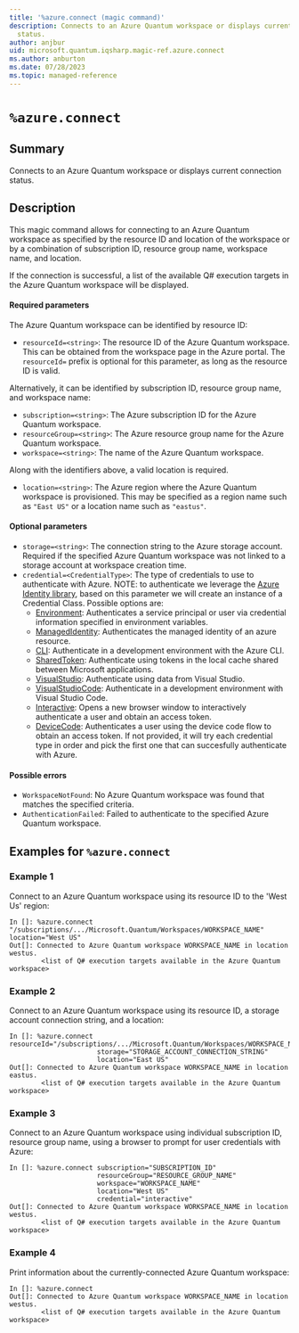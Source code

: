 ```yaml
---
title: '%azure.connect (magic command)'
description: Connects to an Azure Quantum workspace or displays current connection
  status.
author: anjbur
uid: microsoft.quantum.iqsharp.magic-ref.azure.connect
ms.author: anburton
ms.date: 07/28/2023
ms.topic: managed-reference
---
```


<!--
    NB: This file has been automatically generated from Microsoft.Quantum.IQSharp.AzureClient.dll,
        please do not manually edit it.

    [DEBUG] JSON source:
        {"Name": "%azure.connect", "Documentation": {"Summary": "Connects to an Azure Quantum workspace or displays current connection status.", "Full": null, "Description": "\r\nThis magic command allows for connecting to an Azure Quantum workspace\r\nas specified by the resource ID and location of the workspace or by a combination of\r\nsubscription ID, resource group name, workspace name, and location.\r\n\r\nIf the connection is successful, a list of the available Q# execution targets\r\nin the Azure Quantum workspace will be displayed.\r\n\r\n#### Required parameters\r\n\r\nThe Azure Quantum workspace can be identified by resource ID:\r\n\r\n- `resourceId=<string>`: The resource ID of the Azure Quantum workspace.\r\nThis can be obtained from the workspace page in the Azure portal. The `resourceId=` prefix\r\nis optional for this parameter, as long as the resource ID is valid.\r\n\r\nAlternatively, it can be identified by subscription ID, resource group name, and workspace name:\r\n\r\n- `subscription=<string>`: The Azure subscription ID for the Azure Quantum workspace.\r\n- `resourceGroup=<string>`: The Azure resource group name for the Azure Quantum workspace.\r\n- `workspace=<string>`: The name of the Azure Quantum workspace.\r\n\r\nAlong with the identifiers above, a valid location is required.\r\n\r\n- `location=<string>`: The Azure region where the Azure Quantum workspace is provisioned.\r\nThis may be specified as a region name such as `\"East US\"` or a location name such as `\"eastus\"`.\r\n\r\n#### Optional parameters\r\n\r\n- `storage=<string>`: The connection string to the Azure storage\r\naccount. Required if the specified Azure Quantum workspace was not linked to a storage\r\naccount at workspace creation time.\r\n- `credential=<CredentialType>`: The type of credentials to use to authenticate with Azure.\r\nNOTE: to authenticate we leverage the [Azure Identity library](https://docs.microsoft.com/dotnet/api/overview/azure/identity-readme), \r\nbased on this parameter we will create an instance of a Credential Class. \r\nPossible options are:\r\n  * [Environment](https://docs.microsoft.com/dotnet/api/azure.identity.environmentcredential):\r\n     Authenticates a service principal or user via credential information specified in environment variables.\r\n  * [ManagedIdentity](https://docs.microsoft.com/dotnet/api/azure.identity.managedidentitycredential):\r\n     Authenticates the managed identity of an azure resource.\r\n  * [CLI](https://docs.microsoft.com/dotnet/api/azure.identity.azureclicredential):\r\n     Authenticate in a development environment with the Azure CLI.\r\n  * [SharedToken](https://docs.microsoft.com/dotnet/api/azure.identity.sharedtokencachecredential):\r\n     Authenticate using tokens in the local cache shared between Microsoft applications.\r\n  * [VisualStudio](https://docs.microsoft.com/dotnet/api/azure.identity.visualstudiocredential):\r\n     Authenticate using data from Visual Studio.\r\n  * [VisualStudioCode](https://docs.microsoft.com/dotnet/api/azure.identity.visualstudiocodecredential):\r\n     Authenticate in a development environment with Visual Studio Code.\r\n  * [Interactive](https://docs.microsoft.com/dotnet/api/azure.identity.interactivebrowsercredential):\r\n     Opens a new browser window to interactively authenticate a user \r\n     and obtain an access token.\r\n  * [DeviceCode](https://docs.microsoft.com/dotnet/api/azure.identity.devicecodecredential):\r\n     Authenticates a user using the device code flow to obtain an access token.\r\nIf not provided, it will try each credential type in order and pick the first one that can\r\nsuccesfully authenticate with Azure.\r\n\r\n#### Possible errors\r\n\r\n- `WorkspaceNotFound`: No Azure Quantum workspace was found that matches the specified criteria.\r\n- `AuthenticationFailed`: Failed to authenticate to the specified Azure Quantum workspace.\r\n                    ", "Remarks": null, "Examples": ["\r\nConnect to an Azure Quantum workspace using its resource ID to the 'West Us' region:\r\n```\r\nIn []: %azure.connect \"/subscriptions/.../Microsoft.Quantum/Workspaces/WORKSPACE_NAME\" location=\"West US\"\r\nOut[]: Connected to Azure Quantum workspace WORKSPACE_NAME in location westus.\r\n        <list of Q# execution targets available in the Azure Quantum workspace>\r\n```\r\n                        ", "\r\nConnect to an Azure Quantum workspace using its resource ID, a storage account connection string, and a location:\r\n```\r\nIn []: %azure.connect resourceId=\"/subscriptions/.../Microsoft.Quantum/Workspaces/WORKSPACE_NAME\"\r\n                      storage=\"STORAGE_ACCOUNT_CONNECTION_STRING\"\r\n                      location=\"East US\"\r\nOut[]: Connected to Azure Quantum workspace WORKSPACE_NAME in location eastus.\r\n        <list of Q# execution targets available in the Azure Quantum workspace>\r\n```\r\n                        ", "\r\nConnect to an Azure Quantum workspace using individual subscription ID, resource group name, using a browser to prompt for user credentials with Azure:\r\n```\r\nIn []: %azure.connect subscription=\"SUBSCRIPTION_ID\"\r\n                      resourceGroup=\"RESOURCE_GROUP_NAME\"\r\n                      workspace=\"WORKSPACE_NAME\"\r\n                      location=\"West US\"\r\n                      credential=\"interactive\"\r\nOut[]: Connected to Azure Quantum workspace WORKSPACE_NAME in location westus.\r\n        <list of Q# execution targets available in the Azure Quantum workspace>\r\n```\r\n                        ", "\r\nPrint information about the currently-connected Azure Quantum workspace:\r\n```\r\nIn []: %azure.connect\r\nOut[]: Connected to Azure Quantum workspace WORKSPACE_NAME in location westus.\r\n        <list of Q# execution targets available in the Azure Quantum workspace>\r\n```\r\n                        "], "SeeAlso": null}, "AssemblyName": "Microsoft.Quantum.IQSharp.AzureClient"}
-->

# `%azure.connect`

## Summary

Connects to an Azure Quantum workspace or displays current connection status.

## Description

This magic command allows for connecting to an Azure Quantum workspace
as specified by the resource ID and location of the workspace or by a combination of
subscription ID, resource group name, workspace name, and location.

If the connection is successful, a list of the available Q# execution targets
in the Azure Quantum workspace will be displayed.

#### Required parameters

The Azure Quantum workspace can be identified by resource ID:

- `resourceId=<string>`: The resource ID of the Azure Quantum workspace.
This can be obtained from the workspace page in the Azure portal. The `resourceId=` prefix
is optional for this parameter, as long as the resource ID is valid.

Alternatively, it can be identified by subscription ID, resource group name, and workspace name:

- `subscription=<string>`: The Azure subscription ID for the Azure Quantum workspace.
- `resourceGroup=<string>`: The Azure resource group name for the Azure Quantum workspace.
- `workspace=<string>`: The name of the Azure Quantum workspace.

Along with the identifiers above, a valid location is required.

- `location=<string>`: The Azure region where the Azure Quantum workspace is provisioned.
This may be specified as a region name such as `"East US"` or a location name such as `"eastus"`.

#### Optional parameters

- `storage=<string>`: The connection string to the Azure storage
account. Required if the specified Azure Quantum workspace was not linked to a storage
account at workspace creation time.
- `credential=<CredentialType>`: The type of credentials to use to authenticate with Azure.
NOTE: to authenticate we leverage the [Azure Identity library](https://docs.microsoft.com/dotnet/api/overview/azure/identity-readme),
based on this parameter we will create an instance of a Credential Class.
Possible options are:
  * [Environment](https://docs.microsoft.com/dotnet/api/azure.identity.environmentcredential):
     Authenticates a service principal or user via credential information specified in environment variables.
  * [ManagedIdentity](https://docs.microsoft.com/dotnet/api/azure.identity.managedidentitycredential):
     Authenticates the managed identity of an azure resource.
  * [CLI](https://docs.microsoft.com/dotnet/api/azure.identity.azureclicredential):
     Authenticate in a development environment with the Azure CLI.
  * [SharedToken](https://docs.microsoft.com/dotnet/api/azure.identity.sharedtokencachecredential):
     Authenticate using tokens in the local cache shared between Microsoft applications.
  * [VisualStudio](https://docs.microsoft.com/dotnet/api/azure.identity.visualstudiocredential):
     Authenticate using data from Visual Studio.
  * [VisualStudioCode](https://docs.microsoft.com/dotnet/api/azure.identity.visualstudiocodecredential):
     Authenticate in a development environment with Visual Studio Code.
  * [Interactive](https://docs.microsoft.com/dotnet/api/azure.identity.interactivebrowsercredential):
     Opens a new browser window to interactively authenticate a user
     and obtain an access token.
  * [DeviceCode](https://docs.microsoft.com/dotnet/api/azure.identity.devicecodecredential):
     Authenticates a user using the device code flow to obtain an access token.
If not provided, it will try each credential type in order and pick the first one that can
succesfully authenticate with Azure.

#### Possible errors

- `WorkspaceNotFound`: No Azure Quantum workspace was found that matches the specified criteria.
- `AuthenticationFailed`: Failed to authenticate to the specified Azure Quantum workspace.

## Examples for `%azure.connect`

### Example 1

Connect to an Azure Quantum workspace using its resource ID to the 'West Us' region:
```
In []: %azure.connect "/subscriptions/.../Microsoft.Quantum/Workspaces/WORKSPACE_NAME" location="West US"
Out[]: Connected to Azure Quantum workspace WORKSPACE_NAME in location westus.
        <list of Q# execution targets available in the Azure Quantum workspace>
```

### Example 2

Connect to an Azure Quantum workspace using its resource ID, a storage account connection string, and a location:
```
In []: %azure.connect resourceId="/subscriptions/.../Microsoft.Quantum/Workspaces/WORKSPACE_NAME"
                      storage="STORAGE_ACCOUNT_CONNECTION_STRING"
                      location="East US"
Out[]: Connected to Azure Quantum workspace WORKSPACE_NAME in location eastus.
        <list of Q# execution targets available in the Azure Quantum workspace>
```

### Example 3

Connect to an Azure Quantum workspace using individual subscription ID, resource group name, using a browser to prompt for user credentials with Azure:
```
In []: %azure.connect subscription="SUBSCRIPTION_ID"
                      resourceGroup="RESOURCE_GROUP_NAME"
                      workspace="WORKSPACE_NAME"
                      location="West US"
                      credential="interactive"
Out[]: Connected to Azure Quantum workspace WORKSPACE_NAME in location westus.
        <list of Q# execution targets available in the Azure Quantum workspace>
```

### Example 4

Print information about the currently-connected Azure Quantum workspace:
```
In []: %azure.connect
Out[]: Connected to Azure Quantum workspace WORKSPACE_NAME in location westus.
        <list of Q# execution targets available in the Azure Quantum workspace>
```
